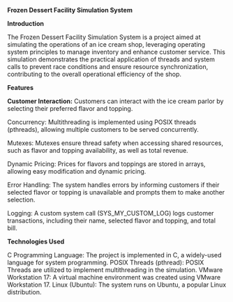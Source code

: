**Frozen Dessert Facility Simulation System**

**Introduction**

The Frozen Dessert Facility Simulation System is a project aimed at simulating the operations of an ice cream shop, leveraging operating system principles to manage inventory and enhance customer service. This simulation demonstrates the practical application of threads and system calls to prevent race conditions and ensure resource synchronization, contributing to the overall operational efficiency of the shop.

**Features**

**Customer Interaction:** Customers can interact with the ice cream parlor by selecting their preferred flavor and topping.

Concurrency: Multithreading is implemented using POSIX threads (pthreads), allowing multiple customers to be served concurrently.

Mutexes: Mutexes ensure thread safety when accessing shared resources, such as flavor and topping availability, as well as total revenue.

Dynamic Pricing: Prices for flavors and toppings are stored in arrays, allowing easy modification and dynamic pricing.

Error Handling: The system handles errors by informing customers if their selected flavor or topping is unavailable and prompts them to make another selection.

Logging: A custom system call (SYS_MY_CUSTOM_LOG) logs customer transactions, including their name, selected flavor and topping, and total bill.

**Technologies Used**

C Programming Language: The project is implemented in C, a widely-used language for system programming.
POSIX Threads (pthread): POSIX Threads are utilized to implement multithreading in the simulation.
VMware Workstation 17: A virtual machine environment was created using VMware Workstation 17.
Linux (Ubuntu): The system runs on Ubuntu, a popular Linux distribution.
